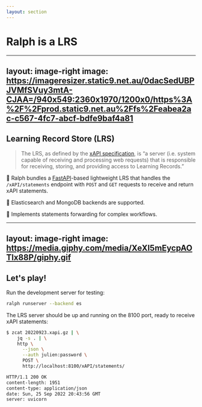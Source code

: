 ```yaml
---
layout: section
---
```


# Ralph is a LRS

---
layout: image-right
image: https://imageresizer.static9.net.au/0dacSedUBPJVMfSVuy3mtA-CJAA=/940x549:2360x1970/1200x0/https%3A%2F%2Fprod.static9.net.au%2Ffs%2Feabea2ac-c567-4fc7-abcf-bdfe9baf4a81
---

## Learning Record Store (LRS)

> The LRS, as defined by the [xAPI
> specification](https://github.com/adlnet/xAPI-Spec/blob/master/xAPI-About.md#def-learning-record-store),
> is “a server (i.e. system capable of receiving and processing web requests)
> that is responsible for receiving, storing, and providing access to Learning
> Records.”

🎉 Ralph bundles a [FastAPI](https://fastapi.tiangolo.com)-based lightweight
LRS that handles the `/xAPI/statements` endpoint with `POST` and `GET` requests
to receive and return xAPI statements.

🎉 Elasticsearch and MongoDB backends are supported.

🎉 Implements statements forwarding for complex workflows.

---
layout: image-right
image: https://media.giphy.com/media/XeXI5mEycpAOTlx88P/giphy.gif
---


## Let's play!

Run the development server for testing:

```sh
ralph runserver --backend es
```

The LRS server should be up and running on the 8100 port, ready to receive xAPI
statements:

```sh
$ zcat 20220923.xapi.gz | \
    jq -s . | \
    http \
      --json \
      --auth julien:password \
      POST \
      http://localhost:8100/xAPI/statements/

HTTP/1.1 200 OK
content-length: 1951
content-type: application/json
date: Sun, 25 Sep 2022 20:43:56 GMT
server: uvicorn
```
